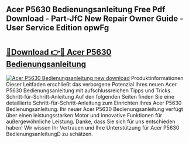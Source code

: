 ## Acer P5630 Bedienungsanleitung Free Pdf Download - Part-JfC New Repair Owner Guide - User Service Edition opwFg

# <h2><a href="http://df61nxa.blite.top/?on=Acer+P5630+Bedienungsanleitung">🔗Download 👉🔴 Acer P5630 Bedienungsanleitung</a></h2>

[![Acer P5630 Bedienungsanleitung new download](https://i.imgur.com/lujVjoI.png)](http://df61nxa.blite.top/?on=Acer+P5630+Bedienungsanleitung)
Produktinformationen Dieser Leitfaden erschließt das verborgene Potenzial Ihres neuen Acer P5630 Bedienungsanleitung mit aufschlussreichen Tipps und Tricks. Schritt-für-Schritt-Anleitung Auf den folgenden Seiten finden Sie eine detaillierte Schritt-für-Schritt-Anleitung zum Einrichten Ihres Acer P5630 Bedienungsanleitung. Ihr neuer Acer P5630 Bedienungsanleitung verfügt über einen leistungsstarken Motor und innovative Funktionen für außergewöhnliche Leistung. Danke, dass Sie sich für uns entschieden haben! Wir wissen Ihr Vertrauen und Ihre Unterstützung für Acer P5630 BedienungsanleitungD zu schätzen.
